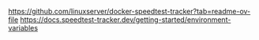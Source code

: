 https://github.com/linuxserver/docker-speedtest-tracker?tab=readme-ov-file
https://docs.speedtest-tracker.dev/getting-started/environment-variables
